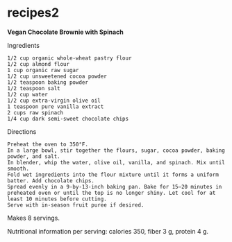 # recipes2

**Vegan Chocolate Brownie with Spinach**


Ingredients

    1/2 cup organic whole-wheat pastry flour
    1/2 cup almond flour
    1 cup organic raw sugar
    1/2 cup unsweetened cocoa powder
    1/2 teaspoon baking powder
    1/2 teaspoon salt
    1/2 cup water
    1/2 cup extra-virgin olive oil
    1 teaspoon pure vanilla extract
    2 cups raw spinach
    1/4 cup dark semi-sweet chocolate chips

Directions

    Preheat the oven to 350°F.
    In a large bowl, stir together the flours, sugar, cocoa powder, baking powder, and salt.
    In blender, whip the water, olive oil, vanilla, and spinach. Mix until smooth.
    Fold wet ingredients into the flour mixture until it forms a uniform batter. Add chocolate chips.
    Spread evenly in a 9-by-13-inch baking pan. Bake for 15–20 minutes in preheated oven or until the top is no longer shiny. Let cool for at least 10 minutes before cutting.
    Serve with in-season fruit puree if desired.

Makes 8 servings.

Nutritional information per serving: calories 350, fiber 3 g, protein 4 g.
